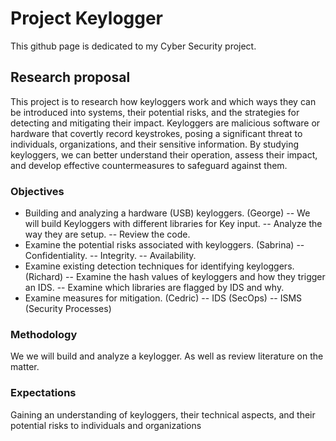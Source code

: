 # Project Keylogger

This github page is dedicated to my Cyber Security project.

## Research proposal
This project is to research how keyloggers work and which ways they can be introduced into systems, their potential risks, and the strategies for detecting and mitigating their impact. Keyloggers are malicious software or hardware that covertly record keystrokes, posing a significant threat to individuals, organizations, and their sensitive information. By studying keyloggers, we can better understand their operation, assess their impact, and develop effective countermeasures to safeguard against them.


### Objectives
- Building and analyzing a hardware (USB) keyloggers. (George)
-- We will build Keyloggers with different libraries for Key input.
-- Analyze the way they are setup.
-- Review the code.
- Examine the potential risks associated with keyloggers. (Sabrina)
-- Confidentiality.
-- Integrity.
-- Availability.
- Examine existing detection techniques for identifying keyloggers.(Richard)
-- Examine the hash values of keyloggers and how they trigger an IDS.
-- Examine which libraries are flagged by IDS and why.
- Examine measures for mitigation. (Cedric)
-- IDS (SecOps)
-- ISMS (Security Processes)

### Methodology 
We we will build and analyze a keylogger. As well as review literature on the matter.

### Expectations
Gaining an understanding of keyloggers, their technical aspects, and their potential risks to individuals and organizations


